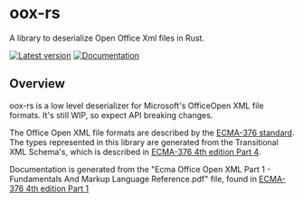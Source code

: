 # oox-rs

A library to deserialize Open Office Xml files in Rust.

[![Latest version](https://img.shields.io/crates/v/oox.svg)](https://crates.io/crates/oox)
[![Documentation](https://docs.rs/oox/badge.svg)](https://docs.rs/oox)

## Overview

oox-rs is a low level deserializer for Microsoft's OfficeOpen XML file formats. It's still WIP, so expect API breaking changes.

The Office Open XML file formats are described by the [ECMA-376 standard](http://www.ecma-international.org/publications/standards/Ecma-376.htm).
The types represented in this library are generated from the Transitional XML Schema's, which is described in
[ECMA-376 4th edition Part 4](http://www.ecma-international.org/publications/files/ECMA-ST/ECMA-376,%20Fourth%20Edition,%20Part%204%20-%20Transitional%20Migration%20Features.zip).

Documentation is generated from the "Ecma Office Open XML Part 1 - Fundamentals And Markup Language Reference.pdf" file, found in [ECMA-376 4th edition Part 1](http://www.ecma-international.org/publications/files/ECMA-ST/ECMA-376,%20Fourth%20Edition,%20Part%201%20-%20Fundamentals%20And%20Markup%20Language%20Reference.zip)
